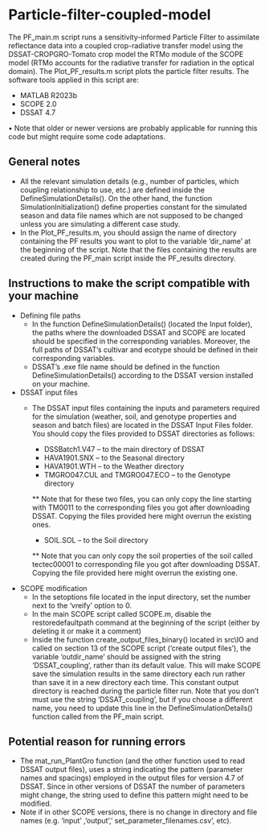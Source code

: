 # Particle-filter-coupled-model
The PF_main.m script runs a sensitivity-informed Particle Filter to assimilate reflectance data into a coupled crop-radiative transfer model using the DSSAT-CROPGRO-Tomato crop model the RTMo module of the SCOPE model (RTMo accounts for the radiative transfer for radiation in the optical domain). The Plot_PF_results.m script plots the particle filter results.
The software tools applied in this script are:
-	MATLAB R2023b
-	SCOPE 2.0
-	DSSAT 4.7
  
•	Note that older or newer versions are probably applicable for running this code but might require some code adaptations.

## General notes
- All the relevant simulation details (e.g., number of particles, which coupling relationship to use, etc.) are defined inside the DefineSimulationDetails(). On the other hand, the function SimulationInitialization() define properties constant for the simulated season and data file names which are not supposed to be changed unless you are simulating a different case study.
- In the Plot_PF_results.m, you should assign the name of directory containing the PF results you want to plot to the variable ‘dir_name’ at the beginning of the script. Note that the files containing the results are created during the PF_main script inside the PF_results directory.

## Instructions to make the script compatible with your machine
- Defining file paths 
  -	In the function DefineSimulationDetails() (located the Input folder), the paths where the downloaded DSSAT and SCOPE are located should be specified in the corresponding variables. Moreover, the full paths of DSSAT’s cultivar and           ecotype should be defined in their corresponding variables.
  -	DSSAT’s .exe file name should be defined in the function DefineSimulationDetails() according to the DSSAT version installed on your machine.
- DSSAT input files
  - The DSSAT input files containing the inputs and parameters required for the simulation (weather, soil, and genotype properties and season and batch files) are located in the DSSAT Input Files folder. You should copy the files provided     to DSSAT directories as follows:
    * DSSBatch1.V47 – to the main directory of DSSAT
    * HAVA1901.SNX – to the Seasonal directory
    *	HAVA1901.WTH – to the Weather directory
    *	TMGRO047.CUL and TMGRO047.ECO – to the Genotype directory
      
      **	Note that for these two files, you can only copy the line starting with TM0011 to the corresponding files you got after downloading DSSAT. Copying the files provided here might overrun the existing ones.
    *	SOIL.SOL – to the Soil directory
      
      **	Note that you can only copy the soil properties of the soil called tectec00001 to corresponding file you got after downloading DSSAT. Copying the file provided here might overrun the existing one.
- SCOPE modification
  - In the setoptions file located in the input directory, set the number next to the ‘vreify’ option to 0.
  -	In the main SCOPE script called SCOPE.m, disable the restoredefaultpath command at the beginning of the script (either by deleting it or make it a comment)
  -	Inside the function create_output_files_binary() located in src\IO and called on section 13 of the SCOPE script (‘create output files’), the variable ‘outdir_name’ should be assigned with the string ‘DSSAT_coupling’, rather than its       default value. This will make SCOPE save the simulation results in the same directory each run rather than save it in a new directory each time. This constant output directory is reached during the particle filter run. Note that you        don’t must use the string ‘DSSAT_coupling’, but if you choose a different name, you need to update this line in the DefineSimulationDetails() function called from the PF_main script.

## Potential reason for running errors
-	The mat_run_PlantGro function (and the other function used to read DSSAT output files), uses a string indicating the pattern (parameter names and spacings) employed in the output files for version 4.7 of DSSAT. Since in other versions of DSSAT the number of parameters might change, the string used to define this pattern might need to be modified.
-	Note if in other SCOPE versions, there is no change in directory and file names (e.g. ‘input’ ,’output’,’ set_parameter_filenames.csv’, etc).

